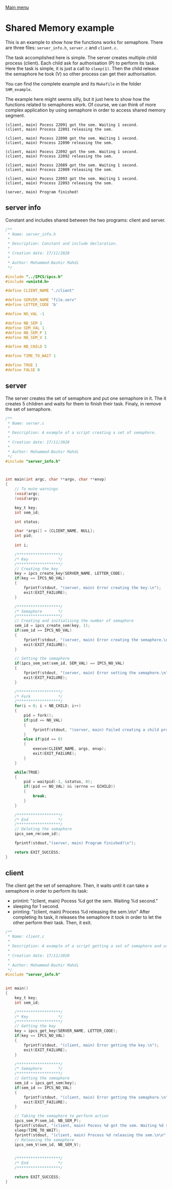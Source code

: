 [Main menu](../../Readme.md)
# **Shared Memory example**

This is an example to show how the functions works for semaphore. There are three files: `server_info.h`, `server.c` and `client.c`.

The task accomplished here is simple. The server creates multiple child process (client). Each child ask for authorisation (P) to perform its task. Here the task is simple, it is just a call to `sleep(1)`. Then the child release the semaphore he took (V) so other process can get their authorisation.

You can find the complete example and its `Makefile` in the folder `SHM_example`.

The example here might seems silly, but it just here to show how the functions related to semaphores work. Of course, we can think of more complex application by using semaphore in order to access shared memory segment.

```
(client, main) Pocess 22091 got the sem. Waiting 1 second.
(client, main) Process 22091 releasing the sem.

(client, main) Pocess 22090 got the sem. Waiting 1 second.
(client, main) Process 22090 releasing the sem.

(client, main) Pocess 22092 got the sem. Waiting 1 second.
(client, main) Process 22092 releasing the sem.

(client, main) Pocess 22089 got the sem. Waiting 1 second.
(client, main) Process 22089 releasing the sem.

(client, main) Pocess 22093 got the sem. Waiting 1 second.
(client, main) Process 22093 releasing the sem.

(server, main) Program finished!
```


## **server info**

Constant and includes shared between the two programs: client and server.

```C
/**
 * Name: server_info.h
 *
 * Description: Constant and include declaration.
 *
 * Creation date: 17/11/2020
 *
 * Author: Mohammed-Bashir Mahdi
 */

#include "../IPCS/ipcs.h"
#include <unistd.h>

#define CLIENT_NAME "./client"

#define SERVER_NAME "file.serv"
#define LETTER_CODE 'b'

#define NO_VAL -1

#define NB_SEM 1
#define SEM_VAL 1
#define NB_SEM_P 1
#define NB_SEM_V 1

#define NB_CHILD 5

#define TIME_TO_WAIT 1

#define TRUE 1
#define FALSE 0
```

## **server**
The server creates the set of semaphore and put one semaphore in it. The it creates 5 children and waits for them to finish their task. Finaly, in remove the set of semaphore.

```C
/**
 * Name: server.c
 *
 * Description: A example of a script creating a set of semaphore.
 *
 * Creation date: 17/11/2020
 *
 * Author: Mohammed-Bashir Mahdi
 */
#include "server_info.h"



int main(int argc, char **argv, char **envp)
{
    // To mute warnings
    (void)argc;
    (void)argv;

    key_t key;
    int sem_id;

    int status;

    char *args[] = {CLIENT_NAME, NULL};
    int pid;
    
    int i;

    /*******************/
    /* Key             */
    /*******************/
    // Creating the key
    key = ipcs_create_key(SERVER_NAME, LETTER_CODE);
    if(key == IPCS_NO_VAL)
    {
        fprintf(stdout, "(server, main) Error creating the key.\n");
        exit(EXIT_FAILURE);
    }

    /*******************/
    /* Semaphore       */
    /*******************/
    // Creating and initialising the number of semaphore
    sem_id = ipcs_create_sem(key, 1);
    if(sem_id == IPCS_NO_VAL)
    {
        fprintf(stdout, "(server, main) Error creating the semaphore.\n");
        exit(EXIT_FAILURE);
    }

    // Setting the semaphore
    if(ipcs_sem_set(sem_id, SEM_VAL) == IPCS_NO_VAL)
    {
        fprintf(stdout, "(server, main) Error setting the semaphore.\n");
        exit(EXIT_FAILURE);
    }

    /*******************/
    /* Fork            */
    /*******************/
    for(i = 0; i < NB_CHILD; i++)
    {
        pid = fork();
        if(pid == NO_VAL)
        {
            fprintf(stdout, "(server, main) Failed creating a child process.\n");
        }
        else if(pid == 0)
        {
            execve(CLIENT_NAME, args, envp);
            exit(EXIT_FAILURE);
        }
    }

    while(TRUE)
    {
        pid = waitpid(-1, &status, 0);
        if((pid == NO_VAL) && (errno == ECHILD))
        {
            break;
        }
    }

    /*******************/
    /* End             */
    /*******************/
    // Deleting the semaphore
    ipcs_sem_rm(sem_id);

    fprintf(stdout,"(server, main) Program finished!\n");

    return EXIT_SUCCESS;
}
```

## **client**
The client get the set of semaphore. Then, it waits until it can take a semaphore in order to perform its task:
- printint: "(client, main) Pocess %d got the sem. Waiting %d second."
- sleeping for 1 second.
- printing: "(client, main) Process %d releasing the sem.\n\n"
After completing its task, it releases the semaphore it took in order to let the other perform their task. Then, it exit.

```C
/**
 * Name: client.c
 *
 * Description: A example of a script getting a set of semaphore and using it.
 *
 * Creation date: 17/11/2020
 *
 * Author: Mohammed-Bashir Mahdi
 */
#include "server_info.h"


int main()
{
    key_t key;
    int sem_id;

    /*******************/
    /* Key             */
    /*******************/
    // Getting the key
    key = ipcs_get_key(SERVER_NAME, LETTER_CODE);
    if(key == IPCS_NO_VAL)
    {
        fprintf(stdout, "(client, main) Error getting the key.\n");
        exit(EXIT_FAILURE);
    }

    /*******************/
    /* Semaphore       */
    /*******************/
    // Getting the semaphore
    sem_id = ipcs_get_sem(key);
    if(sem_id == IPCS_NO_VAL)
    {
        fprintf(stdout, "(client, main) Error getting the semaphore.\n");
        exit(EXIT_FAILURE);
    }

    // Taking the semaphore to perform action
    ipcs_sem_P(sem_id, NB_SEM_P);
    fprintf(stdout, "(client, main) Pocess %d got the sem. Waiting %d second.\n", getpid(), TIME_TO_WAIT);
    sleep(TIME_TO_WAIT);
    fprintf(stdout, "(client, main) Process %d releasing the sem.\n\n", getpid());
    // Releasing the semaphore
    ipcs_sem_V(sem_id, NB_SEM_V);


    /*******************/
    /* End             */
    /*******************/

    return EXIT_SUCCESS;
}

```
